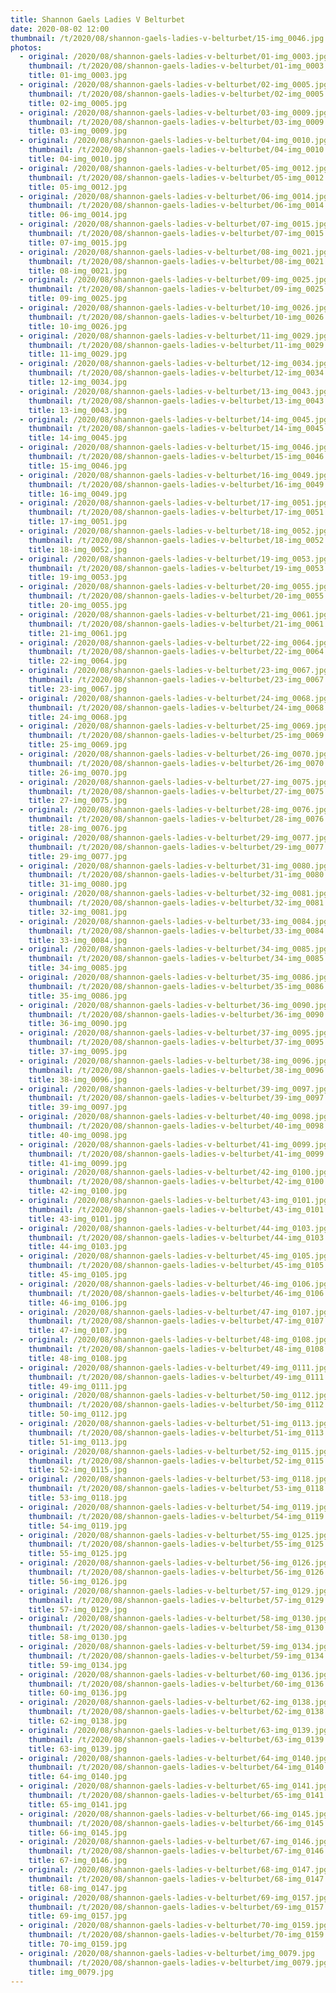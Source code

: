 ```yaml
---
title: Shannon Gaels Ladies V Belturbet
date: 2020-08-02 12:00
thumbnail: /t/2020/08/shannon-gaels-ladies-v-belturbet/15-img_0046.jpg
photos:
  - original: /2020/08/shannon-gaels-ladies-v-belturbet/01-img_0003.jpg
    thumbnail: /t/2020/08/shannon-gaels-ladies-v-belturbet/01-img_0003.jpg
    title: 01-img_0003.jpg
  - original: /2020/08/shannon-gaels-ladies-v-belturbet/02-img_0005.jpg
    thumbnail: /t/2020/08/shannon-gaels-ladies-v-belturbet/02-img_0005.jpg
    title: 02-img_0005.jpg
  - original: /2020/08/shannon-gaels-ladies-v-belturbet/03-img_0009.jpg
    thumbnail: /t/2020/08/shannon-gaels-ladies-v-belturbet/03-img_0009.jpg
    title: 03-img_0009.jpg
  - original: /2020/08/shannon-gaels-ladies-v-belturbet/04-img_0010.jpg
    thumbnail: /t/2020/08/shannon-gaels-ladies-v-belturbet/04-img_0010.jpg
    title: 04-img_0010.jpg
  - original: /2020/08/shannon-gaels-ladies-v-belturbet/05-img_0012.jpg
    thumbnail: /t/2020/08/shannon-gaels-ladies-v-belturbet/05-img_0012.jpg
    title: 05-img_0012.jpg
  - original: /2020/08/shannon-gaels-ladies-v-belturbet/06-img_0014.jpg
    thumbnail: /t/2020/08/shannon-gaels-ladies-v-belturbet/06-img_0014.jpg
    title: 06-img_0014.jpg
  - original: /2020/08/shannon-gaels-ladies-v-belturbet/07-img_0015.jpg
    thumbnail: /t/2020/08/shannon-gaels-ladies-v-belturbet/07-img_0015.jpg
    title: 07-img_0015.jpg
  - original: /2020/08/shannon-gaels-ladies-v-belturbet/08-img_0021.jpg
    thumbnail: /t/2020/08/shannon-gaels-ladies-v-belturbet/08-img_0021.jpg
    title: 08-img_0021.jpg
  - original: /2020/08/shannon-gaels-ladies-v-belturbet/09-img_0025.jpg
    thumbnail: /t/2020/08/shannon-gaels-ladies-v-belturbet/09-img_0025.jpg
    title: 09-img_0025.jpg
  - original: /2020/08/shannon-gaels-ladies-v-belturbet/10-img_0026.jpg
    thumbnail: /t/2020/08/shannon-gaels-ladies-v-belturbet/10-img_0026.jpg
    title: 10-img_0026.jpg
  - original: /2020/08/shannon-gaels-ladies-v-belturbet/11-img_0029.jpg
    thumbnail: /t/2020/08/shannon-gaels-ladies-v-belturbet/11-img_0029.jpg
    title: 11-img_0029.jpg
  - original: /2020/08/shannon-gaels-ladies-v-belturbet/12-img_0034.jpg
    thumbnail: /t/2020/08/shannon-gaels-ladies-v-belturbet/12-img_0034.jpg
    title: 12-img_0034.jpg
  - original: /2020/08/shannon-gaels-ladies-v-belturbet/13-img_0043.jpg
    thumbnail: /t/2020/08/shannon-gaels-ladies-v-belturbet/13-img_0043.jpg
    title: 13-img_0043.jpg
  - original: /2020/08/shannon-gaels-ladies-v-belturbet/14-img_0045.jpg
    thumbnail: /t/2020/08/shannon-gaels-ladies-v-belturbet/14-img_0045.jpg
    title: 14-img_0045.jpg
  - original: /2020/08/shannon-gaels-ladies-v-belturbet/15-img_0046.jpg
    thumbnail: /t/2020/08/shannon-gaels-ladies-v-belturbet/15-img_0046.jpg
    title: 15-img_0046.jpg
  - original: /2020/08/shannon-gaels-ladies-v-belturbet/16-img_0049.jpg
    thumbnail: /t/2020/08/shannon-gaels-ladies-v-belturbet/16-img_0049.jpg
    title: 16-img_0049.jpg
  - original: /2020/08/shannon-gaels-ladies-v-belturbet/17-img_0051.jpg
    thumbnail: /t/2020/08/shannon-gaels-ladies-v-belturbet/17-img_0051.jpg
    title: 17-img_0051.jpg
  - original: /2020/08/shannon-gaels-ladies-v-belturbet/18-img_0052.jpg
    thumbnail: /t/2020/08/shannon-gaels-ladies-v-belturbet/18-img_0052.jpg
    title: 18-img_0052.jpg
  - original: /2020/08/shannon-gaels-ladies-v-belturbet/19-img_0053.jpg
    thumbnail: /t/2020/08/shannon-gaels-ladies-v-belturbet/19-img_0053.jpg
    title: 19-img_0053.jpg
  - original: /2020/08/shannon-gaels-ladies-v-belturbet/20-img_0055.jpg
    thumbnail: /t/2020/08/shannon-gaels-ladies-v-belturbet/20-img_0055.jpg
    title: 20-img_0055.jpg
  - original: /2020/08/shannon-gaels-ladies-v-belturbet/21-img_0061.jpg
    thumbnail: /t/2020/08/shannon-gaels-ladies-v-belturbet/21-img_0061.jpg
    title: 21-img_0061.jpg
  - original: /2020/08/shannon-gaels-ladies-v-belturbet/22-img_0064.jpg
    thumbnail: /t/2020/08/shannon-gaels-ladies-v-belturbet/22-img_0064.jpg
    title: 22-img_0064.jpg
  - original: /2020/08/shannon-gaels-ladies-v-belturbet/23-img_0067.jpg
    thumbnail: /t/2020/08/shannon-gaels-ladies-v-belturbet/23-img_0067.jpg
    title: 23-img_0067.jpg
  - original: /2020/08/shannon-gaels-ladies-v-belturbet/24-img_0068.jpg
    thumbnail: /t/2020/08/shannon-gaels-ladies-v-belturbet/24-img_0068.jpg
    title: 24-img_0068.jpg
  - original: /2020/08/shannon-gaels-ladies-v-belturbet/25-img_0069.jpg
    thumbnail: /t/2020/08/shannon-gaels-ladies-v-belturbet/25-img_0069.jpg
    title: 25-img_0069.jpg
  - original: /2020/08/shannon-gaels-ladies-v-belturbet/26-img_0070.jpg
    thumbnail: /t/2020/08/shannon-gaels-ladies-v-belturbet/26-img_0070.jpg
    title: 26-img_0070.jpg
  - original: /2020/08/shannon-gaels-ladies-v-belturbet/27-img_0075.jpg
    thumbnail: /t/2020/08/shannon-gaels-ladies-v-belturbet/27-img_0075.jpg
    title: 27-img_0075.jpg
  - original: /2020/08/shannon-gaels-ladies-v-belturbet/28-img_0076.jpg
    thumbnail: /t/2020/08/shannon-gaels-ladies-v-belturbet/28-img_0076.jpg
    title: 28-img_0076.jpg
  - original: /2020/08/shannon-gaels-ladies-v-belturbet/29-img_0077.jpg
    thumbnail: /t/2020/08/shannon-gaels-ladies-v-belturbet/29-img_0077.jpg
    title: 29-img_0077.jpg
  - original: /2020/08/shannon-gaels-ladies-v-belturbet/31-img_0080.jpg
    thumbnail: /t/2020/08/shannon-gaels-ladies-v-belturbet/31-img_0080.jpg
    title: 31-img_0080.jpg
  - original: /2020/08/shannon-gaels-ladies-v-belturbet/32-img_0081.jpg
    thumbnail: /t/2020/08/shannon-gaels-ladies-v-belturbet/32-img_0081.jpg
    title: 32-img_0081.jpg
  - original: /2020/08/shannon-gaels-ladies-v-belturbet/33-img_0084.jpg
    thumbnail: /t/2020/08/shannon-gaels-ladies-v-belturbet/33-img_0084.jpg
    title: 33-img_0084.jpg
  - original: /2020/08/shannon-gaels-ladies-v-belturbet/34-img_0085.jpg
    thumbnail: /t/2020/08/shannon-gaels-ladies-v-belturbet/34-img_0085.jpg
    title: 34-img_0085.jpg
  - original: /2020/08/shannon-gaels-ladies-v-belturbet/35-img_0086.jpg
    thumbnail: /t/2020/08/shannon-gaels-ladies-v-belturbet/35-img_0086.jpg
    title: 35-img_0086.jpg
  - original: /2020/08/shannon-gaels-ladies-v-belturbet/36-img_0090.jpg
    thumbnail: /t/2020/08/shannon-gaels-ladies-v-belturbet/36-img_0090.jpg
    title: 36-img_0090.jpg
  - original: /2020/08/shannon-gaels-ladies-v-belturbet/37-img_0095.jpg
    thumbnail: /t/2020/08/shannon-gaels-ladies-v-belturbet/37-img_0095.jpg
    title: 37-img_0095.jpg
  - original: /2020/08/shannon-gaels-ladies-v-belturbet/38-img_0096.jpg
    thumbnail: /t/2020/08/shannon-gaels-ladies-v-belturbet/38-img_0096.jpg
    title: 38-img_0096.jpg
  - original: /2020/08/shannon-gaels-ladies-v-belturbet/39-img_0097.jpg
    thumbnail: /t/2020/08/shannon-gaels-ladies-v-belturbet/39-img_0097.jpg
    title: 39-img_0097.jpg
  - original: /2020/08/shannon-gaels-ladies-v-belturbet/40-img_0098.jpg
    thumbnail: /t/2020/08/shannon-gaels-ladies-v-belturbet/40-img_0098.jpg
    title: 40-img_0098.jpg
  - original: /2020/08/shannon-gaels-ladies-v-belturbet/41-img_0099.jpg
    thumbnail: /t/2020/08/shannon-gaels-ladies-v-belturbet/41-img_0099.jpg
    title: 41-img_0099.jpg
  - original: /2020/08/shannon-gaels-ladies-v-belturbet/42-img_0100.jpg
    thumbnail: /t/2020/08/shannon-gaels-ladies-v-belturbet/42-img_0100.jpg
    title: 42-img_0100.jpg
  - original: /2020/08/shannon-gaels-ladies-v-belturbet/43-img_0101.jpg
    thumbnail: /t/2020/08/shannon-gaels-ladies-v-belturbet/43-img_0101.jpg
    title: 43-img_0101.jpg
  - original: /2020/08/shannon-gaels-ladies-v-belturbet/44-img_0103.jpg
    thumbnail: /t/2020/08/shannon-gaels-ladies-v-belturbet/44-img_0103.jpg
    title: 44-img_0103.jpg
  - original: /2020/08/shannon-gaels-ladies-v-belturbet/45-img_0105.jpg
    thumbnail: /t/2020/08/shannon-gaels-ladies-v-belturbet/45-img_0105.jpg
    title: 45-img_0105.jpg
  - original: /2020/08/shannon-gaels-ladies-v-belturbet/46-img_0106.jpg
    thumbnail: /t/2020/08/shannon-gaels-ladies-v-belturbet/46-img_0106.jpg
    title: 46-img_0106.jpg
  - original: /2020/08/shannon-gaels-ladies-v-belturbet/47-img_0107.jpg
    thumbnail: /t/2020/08/shannon-gaels-ladies-v-belturbet/47-img_0107.jpg
    title: 47-img_0107.jpg
  - original: /2020/08/shannon-gaels-ladies-v-belturbet/48-img_0108.jpg
    thumbnail: /t/2020/08/shannon-gaels-ladies-v-belturbet/48-img_0108.jpg
    title: 48-img_0108.jpg
  - original: /2020/08/shannon-gaels-ladies-v-belturbet/49-img_0111.jpg
    thumbnail: /t/2020/08/shannon-gaels-ladies-v-belturbet/49-img_0111.jpg
    title: 49-img_0111.jpg
  - original: /2020/08/shannon-gaels-ladies-v-belturbet/50-img_0112.jpg
    thumbnail: /t/2020/08/shannon-gaels-ladies-v-belturbet/50-img_0112.jpg
    title: 50-img_0112.jpg
  - original: /2020/08/shannon-gaels-ladies-v-belturbet/51-img_0113.jpg
    thumbnail: /t/2020/08/shannon-gaels-ladies-v-belturbet/51-img_0113.jpg
    title: 51-img_0113.jpg
  - original: /2020/08/shannon-gaels-ladies-v-belturbet/52-img_0115.jpg
    thumbnail: /t/2020/08/shannon-gaels-ladies-v-belturbet/52-img_0115.jpg
    title: 52-img_0115.jpg
  - original: /2020/08/shannon-gaels-ladies-v-belturbet/53-img_0118.jpg
    thumbnail: /t/2020/08/shannon-gaels-ladies-v-belturbet/53-img_0118.jpg
    title: 53-img_0118.jpg
  - original: /2020/08/shannon-gaels-ladies-v-belturbet/54-img_0119.jpg
    thumbnail: /t/2020/08/shannon-gaels-ladies-v-belturbet/54-img_0119.jpg
    title: 54-img_0119.jpg
  - original: /2020/08/shannon-gaels-ladies-v-belturbet/55-img_0125.jpg
    thumbnail: /t/2020/08/shannon-gaels-ladies-v-belturbet/55-img_0125.jpg
    title: 55-img_0125.jpg
  - original: /2020/08/shannon-gaels-ladies-v-belturbet/56-img_0126.jpg
    thumbnail: /t/2020/08/shannon-gaels-ladies-v-belturbet/56-img_0126.jpg
    title: 56-img_0126.jpg
  - original: /2020/08/shannon-gaels-ladies-v-belturbet/57-img_0129.jpg
    thumbnail: /t/2020/08/shannon-gaels-ladies-v-belturbet/57-img_0129.jpg
    title: 57-img_0129.jpg
  - original: /2020/08/shannon-gaels-ladies-v-belturbet/58-img_0130.jpg
    thumbnail: /t/2020/08/shannon-gaels-ladies-v-belturbet/58-img_0130.jpg
    title: 58-img_0130.jpg
  - original: /2020/08/shannon-gaels-ladies-v-belturbet/59-img_0134.jpg
    thumbnail: /t/2020/08/shannon-gaels-ladies-v-belturbet/59-img_0134.jpg
    title: 59-img_0134.jpg
  - original: /2020/08/shannon-gaels-ladies-v-belturbet/60-img_0136.jpg
    thumbnail: /t/2020/08/shannon-gaels-ladies-v-belturbet/60-img_0136.jpg
    title: 60-img_0136.jpg
  - original: /2020/08/shannon-gaels-ladies-v-belturbet/62-img_0138.jpg
    thumbnail: /t/2020/08/shannon-gaels-ladies-v-belturbet/62-img_0138.jpg
    title: 62-img_0138.jpg
  - original: /2020/08/shannon-gaels-ladies-v-belturbet/63-img_0139.jpg
    thumbnail: /t/2020/08/shannon-gaels-ladies-v-belturbet/63-img_0139.jpg
    title: 63-img_0139.jpg
  - original: /2020/08/shannon-gaels-ladies-v-belturbet/64-img_0140.jpg
    thumbnail: /t/2020/08/shannon-gaels-ladies-v-belturbet/64-img_0140.jpg
    title: 64-img_0140.jpg
  - original: /2020/08/shannon-gaels-ladies-v-belturbet/65-img_0141.jpg
    thumbnail: /t/2020/08/shannon-gaels-ladies-v-belturbet/65-img_0141.jpg
    title: 65-img_0141.jpg
  - original: /2020/08/shannon-gaels-ladies-v-belturbet/66-img_0145.jpg
    thumbnail: /t/2020/08/shannon-gaels-ladies-v-belturbet/66-img_0145.jpg
    title: 66-img_0145.jpg
  - original: /2020/08/shannon-gaels-ladies-v-belturbet/67-img_0146.jpg
    thumbnail: /t/2020/08/shannon-gaels-ladies-v-belturbet/67-img_0146.jpg
    title: 67-img_0146.jpg
  - original: /2020/08/shannon-gaels-ladies-v-belturbet/68-img_0147.jpg
    thumbnail: /t/2020/08/shannon-gaels-ladies-v-belturbet/68-img_0147.jpg
    title: 68-img_0147.jpg
  - original: /2020/08/shannon-gaels-ladies-v-belturbet/69-img_0157.jpg
    thumbnail: /t/2020/08/shannon-gaels-ladies-v-belturbet/69-img_0157.jpg
    title: 69-img_0157.jpg
  - original: /2020/08/shannon-gaels-ladies-v-belturbet/70-img_0159.jpg
    thumbnail: /t/2020/08/shannon-gaels-ladies-v-belturbet/70-img_0159.jpg
    title: 70-img_0159.jpg
  - original: /2020/08/shannon-gaels-ladies-v-belturbet/img_0079.jpg
    thumbnail: /t/2020/08/shannon-gaels-ladies-v-belturbet/img_0079.jpg
    title: img_0079.jpg
---
```

